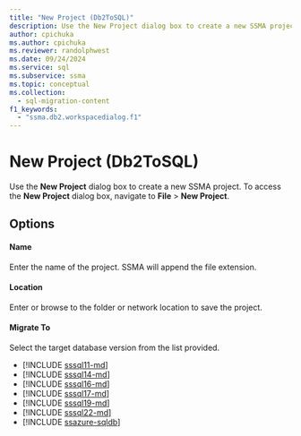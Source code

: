 ```yaml
---
title: "New Project (Db2ToSQL)"
description: Use the New Project dialog box to create a new SSMA project.
author: cpichuka
ms.author: cpichuka
ms.reviewer: randolphwest
ms.date: 09/24/2024
ms.service: sql
ms.subservice: ssma
ms.topic: conceptual
ms.collection:
  - sql-migration-content
f1_keywords:
  - "ssma.db2.workspacedialog.f1"
---
```

# New Project (Db2ToSQL)

Use the **New Project** dialog box to create a new SSMA project. To access the **New Project** dialog box, navigate to **File** > **New Project**.

## Options

#### Name

Enter the name of the project. SSMA will append the file extension.

#### Location

Enter or browse to the folder or network location to save the project.

#### Migrate To

Select the target database version from the list provided.

- [!INCLUDE [sssql11-md](../../includes/sssql11-md.md)]
- [!INCLUDE [sssql14-md](../../includes/sssql14-md.md)]
- [!INCLUDE [sssql16-md](../../includes/sssql16-md.md)]
- [!INCLUDE [sssql17-md](../../includes/sssql17-md.md)]
- [!INCLUDE [sssql19-md](../../includes/sssql19-md.md)]
- [!INCLUDE [sssql22-md](../../includes/sssql22-md.md)]
- [!INCLUDE [ssazure-sqldb](../../includes/ssazure-sqldb.md)]
